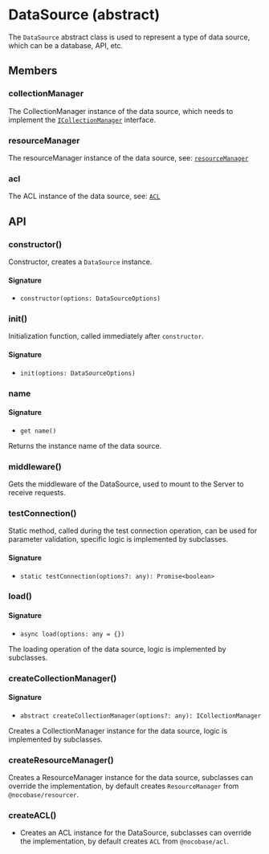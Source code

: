 # DataSource (abstract)

The `DataSource` abstract class is used to represent a type of data source, which can be a database, API, etc.

## Members

### collectionManager

The CollectionManager instance of the data source, which needs to implement the [`ICollectionManager`](/api/data-source-manager/i-collection-manager) interface.

### resourceManager

The resourceManager instance of the data source, see: [`resourceManager`](/api/resourcer/resource-manager)

### acl

The ACL instance of the data source, see: [`ACL`](/api/acl/acl)

## API

### constructor()

Constructor, creates a `DataSource` instance.

#### Signature

- `constructor(options: DataSourceOptions)`

### init()

Initialization function, called immediately after `constructor`.

#### Signature

- `init(options: DataSourceOptions)`

### name

#### Signature

- `get name()`

Returns the instance name of the data source.

### middleware()

Gets the middleware of the DataSource, used to mount to the Server to receive requests.

### testConnection()

Static method, called during the test connection operation, can be used for parameter validation, specific logic is implemented by subclasses.

#### Signature

- `static testConnection(options?: any): Promise<boolean>`

### load()

#### Signature

- `async load(options: any = {})`

The loading operation of the data source, logic is implemented by subclasses.

### createCollectionManager()

#### Signature
- `abstract createCollectionManager(options?: any): ICollectionManager`

Creates a CollectionManager instance for the data source, logic is implemented by subclasses.

### createResourceManager()

Creates a ResourceManager instance for the data source, subclasses can override the implementation, by default creates `ResourceManager` from `@nocobase/resourcer`.

### createACL()

- Creates an ACL instance for the DataSource, subclasses can override the implementation, by default creates `ACL` from `@nocobase/acl`.